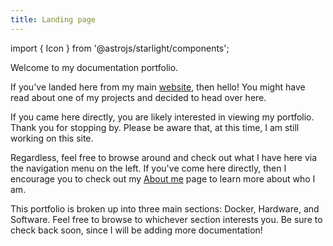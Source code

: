 ```yaml
---
title: Landing page
---
```


import { Icon } from '@astrojs/starlight/components';

Welcome to my documentation portfolio.

If you've landed here from my main [website](https://www.jccpalmer.com), then hello! You might have read about one of my projects and decided to head over here.

If you came here directly, you are likely interested in viewing my portfolio. Thank you for stopping by. Please be aware that, at this time, I am still working on this site.

Regardless, feel free to browse around and check out what I have here via the navigation menu on the left. If you've come here directly, then I encourage you to check out my [About me](about/about-me) page to learn more about who I am.

This portfolio is broken up into three main sections: Docker, Hardware, and Software. Feel free to browse to whichever section interests you. Be sure to check back soon, since I will be adding more documentation!